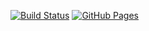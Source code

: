 [![Build Status](https://travis-ci.org/sku11busters/rxjs.svg?branch=master)](https://travis-ci.org/sku11busters/rxjs)
[![GitHub Pages](https://img.shields.io/badge/GitHub%20Pages-https://sku11busters.github.io/rxjs-blue)](https://sku11busters.github.io/rxjs)
